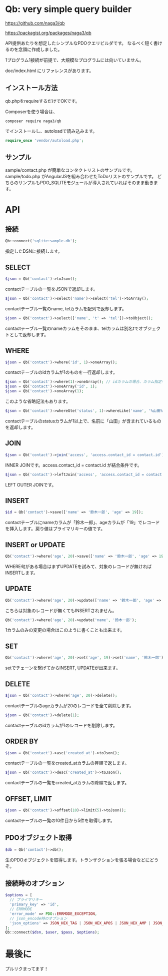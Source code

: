 # Qb: very simple query builder

https://github.com/naga3/qb

https://packagist.org/packages/naga3/qb

API提供あたりを想定したシンプルなPDOクエリビルダです。
なるべく短く書けるのを念頭に作成しました。

1プログラム1接続が前提で、大規模なプログラムには向いていません。

doc/index.html にリファレンスがあります。

## インストール方法

qb.phpをrequireするだけでOKです。

Composerを使う場合は、

```
composer require naga3/qb
```

でインストールし、autoloadで読み込みます。

```php
require_once 'vendor/autoload.php';
```

## サンプル

sample/contact.php が簡単なコンタクトリストのサンプルです。
sample/todo.php がAngularJSを組み合わせたToDoリストのサンプルです。
どちらのサンプルもPDO_SQLITEモジュールが導入されていればそのまま動きます。

# API

## 接続

```php
Qb::connect('sqlite:sample.db');
```

指定したDSNに接続します。

## SELECT

```php
$json = Qb('contact')->toJson();
```

contactテーブルの一覧をJSONで返却します。

```php
$json = Qb('contact')->select('name')->select('tel')->toArray();
```

contactテーブル一覧のname, telカラムを配列で返却します。

```php
$json = Qb('contact')->select(['name', 't' => 'tel'])->toObject();
```

contactテーブル一覧のnameカラムをそのまま、telカラムは別名tでオブジェクトとして返却します。

## WHERE

```php
$json = Qb('contact')->where('id', 1)->oneArray();
```

contactテーブルのidカラムが1のものを一行返却します。

```php
$json = Qb('contact')->where(1)->oneArray(); // idカラムの場合、カラム指定を省略可能
$json = Qb('contact')->oneArray('id', 1);
$json = Qb('contact')->oneArray(1);
```

このような省略記法もあります。

```php
$json = Qb('contact')->whereGte('status', 1)->whereLike('name', '%山田%')->toJson();
```

contactテーブルのstatusカラムが1以上で、名前に「山田」が含まれているものを返却します。

## JOIN

```php
$json = Qb('contact')->join('access', 'access.contact_id = contact.id')->toJson();
```

INNER JOINです。access.contact_id = contact.id が結合条件です。

```php
$json = Qb('contact')->leftJoin('access', 'access.contact_id = contact.id')->toJson();
```

LEFT OUTER JOINです。

## INSERT

```php
$id = Qb('contact')->save(['name' => '鈴木一郎', 'age' => 19]);
```

contactテーブルにnameカラムが「鈴木一郎」、ageカラムが「19」でレコードを挿入します。戻り値はプライマリキーの値です。

## INSERT or UPDATE

```php
Qb('contact')->where('age', 20)->save(['name' => '鈴木一郎', 'age' => 19]);
```

WHERE句がある場合はまずUPDATEを試みて、対象のレコードが無ければINSERTします。

## UPDATE

```php
Qb('contact')->where('age', 20)->update(['name' => '鈴木一郎', 'age' => 19]);
```

こちらは対象のレコードが無くてもINSERTされません。

```php
Qb('contact')->where('age', 20)->update('name', '鈴木一郎');
```

1カラムのみの変更の場合はこのように書くことも出来ます。

## SET

```php
Qb('contact')->where('age', 20)->set('age', 19)->set('name', '鈴木一郎')->update();
```

setでチェーンを繋げてからINSERT, UPDATEが出来ます。

## DELETE

```php
$json = Qb('contact')->where('age', 20)->delete();
```

contactテーブルのageカラムが20のレコードを全て削除します。

```php
$json = Qb('contact')->delete(1);
```

contactテーブルのidカラムが1のレコードを削除します。

## ORDER BY

```php
$json = Qb('contact')->asc('created_at')->toJson();
```

contactテーブルの一覧をcreated_atカラムの昇順で返します。

```php
$json = Qb('contact')->desc('created_at')->toJson();
```

contactテーブルの一覧をcreated_atカラムの降順で返します。

## OFFSET, LIMIT

```php
$json = Qb('contact')->offset(10)->limit(5)->toJson();
```

contactテーブルの一覧の10件目から5件を取得します。

## PDOオブジェクト取得

```php
$db = Qb('contact')->db();
```

生のPDOオブジェクトを取得します。トランザクションを張る場合などにどうぞ。

## 接続時のオプション

```php
$options = [
  // プライマリキー
  'primary_key' => 'id',
  // ERRMODE
  'error_mode' => PDO::ERRMODE_EXCEPTION,
  // json_encode時のオプション
  'json_options' => JSON_HEX_TAG | JSON_HEX_APOS | JSON_HEX_AMP | JSON_HEX_QUOT,
];
Qb::connect($dsn, $user, $pass, $options);
```

# 最後に

プルリクまってます！
